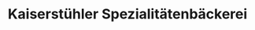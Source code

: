 ---
title: "Kaiserstühler Spezialitätenbäckerei"
url: /endingen-am-kaiserstuhl/kaiserstuehler-spezialitaetenbaeckerei/
shop: Bäckerei
---